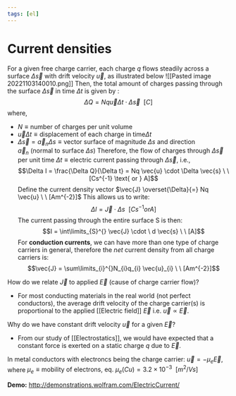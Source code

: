 ```yaml
---
tags: [el]
---
```

# Current densities 
For a given free charge carrier, each charge $q$ flows steadily across a surface $\Delta \vec{s}$ with drift velocity $\vec{u}$, as illustrated below
![[Pasted image 20221103140010.png]]
Then, the total amount of charges passing through the surface $\Delta \vec{s}$ in time $\Delta t$ is given by : $$\Delta Q = Nq \vec{u} \Delta t \cdot \Delta \vec{s} \ \ [C]$$where,
- $N \equiv \text{number of charges per unit volume}$
- $\vec{u} \Delta t \equiv \text{displacement of each charge in time} \Delta t$ 
- $\Delta \vec{s} = \vec{a}_{n} \Delta s \equiv \text{vector surface of magnitude }\Delta s \text{ and direction } \vec{a}_{n} \ (\text{normal to surface } \Delta s)$ 
Therefore, the flow of charges through $\Delta \vec{s}$ per unit time $\Delta t \equiv \text{electric current passing through } \Delta \vec{s}$, i.e., $$\Delta I = \frac{\Delta Q}{\Delta t} = Nq \vec{u} \cdot \Delta \vec{s} \ \ [Cs^{-1} \text{ or } A]$$
Define the current density vector $\vec{J} \overset{\Delta}{=} Nq \vec{u} \ \ [Am^{-2}]$ 
This allows us to write: $$\Delta I = \vec{J} \cdot \Delta s \ \ [Cs^{-1} or A]$$The current passing through the entire surface S is then: $$I = \int\limits_{S}^{} \vec{J} \cdot \ d \vec{s} \ \ [A]$$For **conduction currents**, we can have more than one type of charge carriers in general, therefore the *net* current density from all charge carriers is: $$\vec{J} = \sum\limits_{i}^{}N_{i}q_{i} \vec{u}_{i} \ \ [Am^{-2}]$$

How do we relate $\vec{J}$ to applied $\vec{E}$ (cause of charge carrier flow)?
- For most conducting materials in the real world (not perfect conductors), the average drift velocity of the charge carrier(s) is proportional to the applied [[Electric field]] $\vec{E}$ i.e. $\vec{u} \propto \vec{E}$.

Why do we have constant drift velocity $\vec{u}$ for a given $\vec{E}$?
- From our study of [[Electrostatics]], we would have expected that a constant force is exerted on a static charge $q$ due to $\vec{E}$.

In metal conductors with electroncs being the charge carrier: $\vec{u} = - \mu_{e}\vec{E}$, where $\mu_{e} \equiv \text{mobility of electrons, eq. } \mu_{e}(Cu) = 3.2 \times 10^{-3} \ \ [m^{2}/Vs]$

**Demo:**
http://demonstrations.wolfram.com/ElectricCurrent/